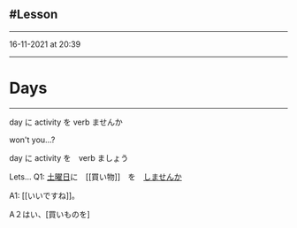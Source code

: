 #Lesson 
---
***
16-11-2021 at 20:39

---
# Days
---


day に activity を verb ませんか 

won't you...?

day に activity を　verb ましょう

Lets...
Q1: [土曜日](Days%20Of%20The%20Week%20&%20Time%20Vocab.md)に　[[買い物]]　を　[しませんか](します.md)

A1: [[いいですね]]。

A２はい、[買いものを]　


